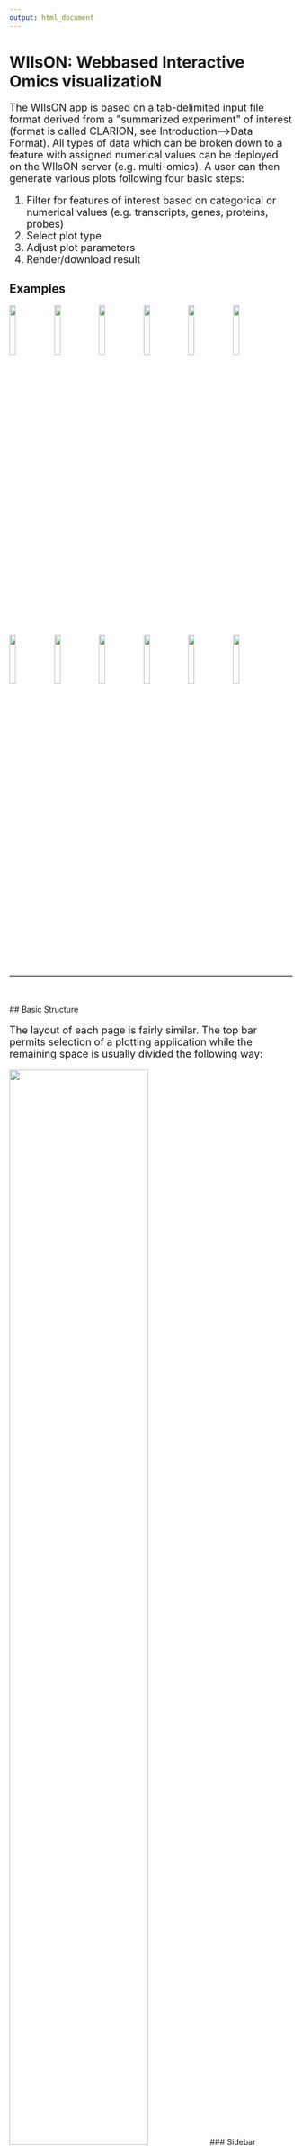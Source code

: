```yaml
---
output: html_document
---
```

<head>
 <style>
 img.example {
 width: 15%;
 height: 15%;
 }
 img.plot {
 width: 30%;
 height: 30%;
 float: left;
 margin-right: 20px;
 }
 .font {
 font-size: large;
 display: table;
 }
 p.plot {
 display: table;
 }
 hr {
 margin-top: 20px;
 margin-bottom: 50px;
 border-top: 2px solid;
 border-top-color: #CECECE;
 }
 </style>
</head>

# WIlsON: Webbased Interactive Omics visualizatioN

<p class="font" class="justify">
 The WIlsON app is based on a tab-delimited input file format derived from a "summarized experiment" of interest (format is called CLARION, see Introduction-->Data Format). All types of data which can be broken down to a feature with assigned numerical values can be deployed on the WIlsON server (e.g. multi-omics). A user can then generate various plots following four basic steps:</br>
 
 <ol class="font">
 <li>Filter for features of interest based on categorical or numerical values (e.g. transcripts, genes, proteins, probes)</li>
 <li>Select plot type</li>
 <li>Adjust plot parameters</li>
 <li>Render/download result</li>
 </ol>
</p>

## <a name="examples"></a> Examples

<img src="images/example_boxplot.png" class="example" />
<img src="images/example_barplot.png" class="example"/>
<img src="images/example_violinplot.png" class="example"/>
<img src="images/example_lineplot.png" class="example"/>
<img src="images/example_pca2.png" class="example"/>
<img src="images/example_global_corr_heatmap1.png" class="example"/>
<img src="images/example_global_corr_heatmap2.png" class="example"/>
<img src="images/example_scatterplot1.png" class="example"/>
<img src="images/example_scatterplot8.png" class="example"/>
<img src="images/example_scatterplot9.png" class="example"/>
<img src="images/example_heatmap4.png" class="example"/>
<img src="images/example_heatmap2.png" class="example"/>

<hr>
## <a name="basic_structure"></a> Basic Structure

<p class="font" class="justify">
 The layout of each page is fairly similar. The top bar permits selection of a plotting application while the remaining space is usually divided the following way:
</p>

<img src="images/layout.png" style="width: 70%; height: 70%"/>
### Sidebar
<p class="font">
 It shows the currently selected features as well as global parameters depending on the plot/filter.
</p>
### Options
<p class="font">
 These tabs provide access to several subsections:  plots, plot variants, filters or data tables. Tables contain the specific subset of data used for the plot.
</p>
### Plot area / result
<p class="font">
 This area will show the result of the current rendering/filtering: either a plot or the data as a table.
</p>
### Interface
<p class="font">
 The bottom interface contains most of the parameters defining a plot, including axis transformation, coloring etc.
</p>

<hr>
## <a name="feature_selection"></a> Feature Selection

<p class="font justify">
 As mentioned above, the first step of WILsON is to select the tab "Feature Selection" at the top menue. This allows to select a subset of data to be used for plotting by applying filtering steps (without filtering all features of the dataset will be plotted).
 The table at the top of the "Feature Selection" page displays the current selection. Several tabs located below the table are intended for filtering steps based on various criteria available per feature. WILsON supports a presorting for sample, condition, and contrasts among others.
 The "highlight" pane supports the creation of a subset of the selected features. The highlighted data can be used in certain plots which support highlighting (e.g. scatterplot) to either add a fixed color or labels.
 After filtering, plots of interest can be selected and generated via the tabs on top.
</p>

### Table
<img src="images/feature_selector_table.png"/>

<p class="font" class="justify">
 <i>This is an example on a dataset filtered for various criteria. Within the selected feature table browsing, sorting and selection is supported. Some cells are truncated due to long text blocks('...'): to display these data just hover over the specific cell.</i>
</p>

### Filter
<p class="font">
 Based on the columns content (textual, numeric) WIlsON's Feature Selector will provide appropriate filter interfaces to enable an efficient way to select data.
</p>

#### **Textual (Annotation)**
<img src="images/feature_selector_annotation_field.png"/>
<p class="font"><i>
 Annotations can be filtered by clicking a dropdown menu containing all available values. The filter box supports querying as well. 'Backspace' can be used to deselect prior selections.
</i>
</p>

#### **Numeric (Value)**
<img src="images/feature_selector_range_slider.png"/>
<p class="font"><i>
 This filter is intented to select a numeric range. The 'inner' or 'outer' options allows the definition of either the range within the set markers (inner) or outside of the marker (outer), which is also displayed trough the slider coloring. As the step size is scaled according to the spread of the data, editable value fields aside the slider can be utilized to change the minimum and maximum value (slider range is recalculated).
</i>
</p>

### Additional options
<p class="font">
 Once the data is filtered, the remaining subset of features is displayed in the table on top of the feature selection page (see table above). This selection can be narrowed down further by e.g. a keyword search field on the top right of the table. Additionally, manual selection of rows by marking is supported as well. Sorting on specific columns by clicking the <b>column title</b> can help to find specific features of interest. Once the table is sorted correctly, it can be filtered for a specific number of entries.
</p>

<img src="images/feature_selector_row_selector.png"/></br>
<p class="font">
<i>Specific <b>rows</b> (row numbers) can be selected from the feature table via the slider shown above, a powerful filter in combination with column sorting and numeric filtering on e.g. fold changes. This could be used to e.g. generate a list of the top 50 up and down regulated genes on chromosome 3.
</i>
</p>

<hr>
## <a name="plots"></a> Plots

### Gene View
<p class="font plot">
<img src="images/lineplot.png" class="plot"/>
 The Gene Viewer consists of multiple plot types including line-, box-, violin- & barplots. It supports the visualization and comparison of individual genes and/or conditions.
</p>

### Data Reduction
#### PCA (Principal Component Analysis)
<p class="font plot">
 <img src="images/example_pca2.png" class="plot"/>
 A PCA is used to get an overview on the variation of the data based on the selected features. By default the two dimensions with the highest variation are selected (PC1 and PC2) and presented in a two-dimensional scatterplot.
</p>

#### Global Correlation Heatmap
<p class="font plot">
 <img src="images/global_corr_heatmap.png" class="plot"/>
 Similar to the PCA, this plot will show the global clustering of samples or conditions based on the selected features. A distance matrix is created using one of various options (e.g. euclidean, pearson, spearman, etc.) and visualized by a heatmap.
</p>

### Scatterplot
<p class="font plot">
 <img src="images/scatterplot.png" class="plot"/>
 This plot illustrates the dependency of two (X/Y axes) or three (X/Y/color) attributes. It supports a density estimation (kernel smoothing) and trend lines. The axes to be displayed can be chosen among the numeric columns to e.g. create Volcano, MA, or other kinds of scatter plots. The scatterplot supports highlighting of a subset of data (feature selection, pane highlight).
</p>

### Heatmap
<p class="font plot">
 <img src="images/heatmap.png" class="plot"/>
 Various parameters permit the creation of highly customized heatmaps of the selected features. Among these are different kinds of clusterings, transformations (log2, log10, rlog, zscore), and color schemes. The Heatmap module supports interactive and static heatmaps.
</p>

<hr>
## <a name="interactivity"></a> Interactivity
<p class="font">
Thanks to the plotly package, several plots are available as an interactive version offering a range of additional options:
</p>

<ul class="font">
  <li>Zoom / pan plot (either via UI or directly in plot)</li>
  <li>Mouse-over popup text box containing information of the selected feature</li>
  <li>Download currently selected viewport</li>
</ul>

<p class="font">
<b>It should be noted that the plotly plot versions generate a higher computational load (slower) than the default ggplot2 versions.</b>
</br>
</p>
<img src="images/plotly_ui.png" width="50%" height="50%"/>

<hr>
## <a name="help"></a> Help

<p class="font">
 <ul class="font">
 <li>All plots include an interactive help section. Click on <img src="images/guide_button.png"/> for a step by step tour on how to use the current interface.</li>
 <li>Even more details are given with the <img src="images/help_button.png"/> symbols.</li>
 </ul>
</p>

<hr>
## <a name="use_cases"></a> Use Cases

### Case 1
<p class="font">
<b>Create a heatmap of significantly differentially expressed protein coding genes involved in BMP signaling pathway</b></br>
</br>
 Whenever planning a plot it is vital to filter the available features/values down to the required set. By default the whole dataset will be used, which might result in a non-sensical plot and a warning message.
</p>
<img src="images/case1_1_no_filter.png" width="70%" height="70%"/>

<p class="font">
 In order to filter, use the Feature Selection tab in a first step. For this example we want to filter for significantly differentially expressed genes, which is done on the <b>contrast</b> level. Set the following thresholds using inner/outer in combination with the range slider: log2 fold change less than -1 <b>or</b> greater than 1 <b>and</b>  adjusted p-value smaller than 0.01. As the latter might be difficult to select due to the tiny interval, change the max value of the slider using the box on the right side (essentially a zoom).
</p>
</p>
<img src="images/case1_2_contrast2.png" width="70%" height="70%"/>

<p class="font">
 In order to narrow down the selection further to <b>protein coding genes</b> involved in the <i>BMP signaling pathway</i>, select the <b>feature</b> level next and enter the desired annotation filters.
</p>
<img src="images/case1_2_feature.png" width="70%" height="70%"/>

<p class="font">
 Finally click the select button to apply all filters and create the subset of interest, leading to the table below.
</p>
<img src="images/case1_3_table.png" width="70%" height="70%"/>

<p class="font">
 Now with this preselction of features move on to the heatmap module (here not interactive). Select the <b>samples</b> of interest and click on the plot button.
</p>
<img src="images/case1_4_plot1.png"/>

<p class="font">
 The resulting plot is troubled by the large range of the values (0-7000) which can hinder the recognition of patterns. A row-wise z-score <b>Transformation</b> might help.
</p>
<img src="images/case1_4_plot2.png"/>

<p class="font">
 Since the z-score transformation leads to a diverging (2-sided: -x..0..+x) distribution of values, another color palette would be optimal. Set <b>Data distribution</b> to diverging and select the <i>spectral color</i> scheme. To simplify interpretation, a label should be set for the legend (e.g. z score).
</p>
<img src="images/case1_4_ui.png" width="70%" height="70%" style="margin-bottom:20px"/>
<img src="images/case1_4_plot3.png"/>

### Case 2
<p class="font">
<b>Plot Top15 most highly expressed genes, which are significantly differentially expressed, and involved in apoptosis</b></br>
</br>
To accomplish this task the first step is to create a suitable subset. Use the feature selector to filter for significant genes by setting the threshold of the multiple testing adjusted p-value (padj) to <= 0.01. This is done in the <b>contrast</b> level.
</p>
<img src="images/case2_1_pvalue.png"/>

<p class="font">
Further filter for the <i>apoptosis pathway</i> within the <b>feature</b> level.
</p>
<img src="images/case2_2_pathway.png"/>

<p class="font">
The following line plot shows the counts per condition per gene using a random order and including also genes with a low expression on average.
</p>
<img src="images/case2_3_lineplot.png" width="40%" height="40%"/>

<p class="font">
To only select genes with a relatively high expression, reorder the table by clicking the desired column name. In this case we reorder the table descending after the <b>baseMean</b> column (=average counts of both conditions). Furthermore the amount of features is limited to the top 15 with the slider below. Now the first 15 rows will be highlighted and are forwarded for plotting.
</p>
<img src="images/case2_4_fin_subset.png" style="margin-bottom:20px"/>
<img src="images/case2_5_lineplot.png" width="40%" height="40%"/>

### Case 3
<p class="font">
<b>Create scatterplot of non-coding RNAs including labeling of those with the most prominent up-regulation</b></br>
</br>
<b>Data set</b>: <i>RNAseq_Zhang_2015.se</i>. First select non-coding RNAs on the <b>feature</b> level: <b>Ensembl biotype</b> = <i>miRNA, lincRNA, antisense</i>. Then switch to the <b>Scatterplot/Simple Scatter</b> tab: choose the <b>X-axis</b> data to be type <i>condition</i>, column <i>wt</i>, transformation <i>log2</i>, and <b>Y-axis</b> data to be type <i>condition</i>, column <i>mt</i>, transformation <i>log2</i>. This will compare the mean normalized counts per condition of the selected non-coding RNAs.
</p>
<img src="images/case3_1_uncolored.png" width="40%" height="40%"/>

<p class="font">
In order to color the scatterplot by Log2FC please choose Z-axis to be type <b>contrast</b> and column <i>Unfitted Log2FoldChange (mt/wt)</i>. Furthermore set the <b>Color scheme</b> to <i>Diverging/BuWtRd</i>. The resulting plot shows RNAs up-regulated in the <i>mt</i> condition using red dots. But the colors are slightly pale and do not seem to be centered around 0.
</p>
<img src="images/case3_2_pale.png" width="40%" height="40%"/>

<p class="font">
Tick <b>Winsorize to upper/lower</b>, then set <b>Lower limit</b> to <i>-1</i> and <b>Upper limit</b> to <i>1</i> to modify the color palette range to be more intense and centered around 0.
</p>
<img src="images/case3_3_intense.png" width="40%" height="40%"/>

<p class="font">
Next please go back to the <b>Feature Selection</b> tab and switch from the Data to the <b>Highlight</b> sub-tab to select a subset of features to be labeled inside the plot. Open the <b>contrast</b> level and select <b>BaseMean</b> <i>>= 100</i> and <b>Unfitted Log2FoldChange (mt/wt)</b> <i>>= 0.5</i> to get RNAs with a certain minimum expression and up-regulated in the mutant. Now switch to the <b>Scatterplot/Simple Scatter</b> tab again and set the <b>Highlight/Label Selected Features</b> on the side bar to <i>Highlight</i>. Furthermore change <b>Select label column</b> to <i>Ensembl gene</i> to use the gene symbol for display as a label.
</p>
<img src="images/case3_4_label.png" width="40%" height="40%"/>



</br><hr>
## <a name="contact_license"></a> Contact and License
<p class="font" class="justify">
</br>
Wilson was created by Hendrik Schultheis, Jens Preussner, Carsten Kuenne, and Mario Looso.
</br></br>
Bioinformatics Core Unit, Max Planck Institute for Heart and Lung Research, Bad Nauheim, Germany.
</br></br>
Copyright (C) 2017. This project is licensed under the MIT license.
</br></br>
The source code for the modular Wilson R package is available on <a href="https://github.molgen.mpg.de/loosolab/wilson">Github.</a>
</br>
The source code for the Wilson application implementing that package is available on <a href="https://github.molgen.mpg.de/loosolab/wilson-apps">Github.</a>
</br>
The container for the Wilson application ist available on <a href="https://hub.docker.com/r/loosolab/wilson/">Docker.</a>
</p>
